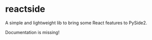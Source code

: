 # reactside
A simple and lightweight lib to bring some React features to PySide2.

Documentation is missing!
